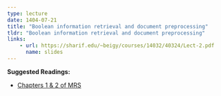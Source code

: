 ```yaml
---
type: lecture
date: 1404-07-21
title: "Boolean information retrieval and document preprocessing"
tldr: "Boolean information retrieval and document preprocessing"
links: 
    - url: https://sharif.edu/~beigy/courses/14032/40324/Lect-2.pdf
      name: slides
---
```


**Suggested Readings:**
- [Chapters 1 & 2 of MRS](https://nlp.stanford.edu/IR-book/pdf/02voc.pdf)
